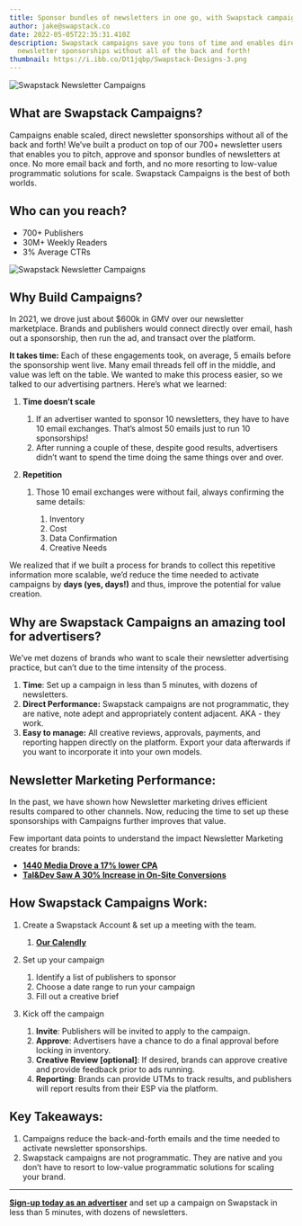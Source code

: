 ```yaml
---
title: Sponsor bundles of newsletters in one go, with Swapstack campaigns
author: jake@swapstack.co
date: 2022-05-05T22:35:31.410Z
description: Swapstack campaigns save you tons of time and enables direct
  newsletter sponsorships without all of the back and forth!
thumbnail: https://i.ibb.co/Dt1jqbp/Swapstack-Designs-3.png
---
```



![Swapstack Newsletter Campaigns](https://i.ibb.co/Dt1jqbp/Swapstack-Designs-3.png "Swapstack Newsletter Campaigns")

## **What are Swapstack Campaigns?**

Campaigns enable scaled, direct newsletter sponsorships without all of the back and forth! We’ve built a product on top of our 700+ newsletter users that enables you to pitch, approve and sponsor bundles of newsletters at once. No more email back and forth, and no more resorting to low-value programmatic solutions for scale. Swapstack Campaigns is the best of both worlds.

## **Who can you reach?**

* 700+ Publishers
* 30M+ Weekly Readers
* 3% Average CTRs

![Swapstack Newsletter Campaigns](https://i.ibb.co/H2vR5vN/screenshot-13.png "Swapstack Newsletter Campaigns")

## **Why Build Campaigns?**

In 2021, we drove just about $600k in GMV over our newsletter marketplace. Brands and publishers would connect directly over email, hash out a sponsorship, then run the ad, and transact over the platform.

**It takes time:** Each of these engagements took, on average, 5 emails before the sponsorship went live. Many email threads fell off in the middle, and value was left on the table. We wanted to make this process easier, so we talked to our advertising partners. Here’s what we learned:

1. **Time doesn’t scale**

   1. If an advertiser wanted to sponsor 10 newsletters, they have to have 10 email exchanges. That’s almost 50 emails just to run 10 sponsorships!
   2. After running a couple of these, despite good results, advertisers didn’t want to spend the time doing the same things over and over.
2. **Repetition**

   1. Those 10 email exchanges were without fail, always confirming the same details:

      1. Inventory
      2. Cost
      3. Data Confirmation
      4. Creative Needs

We realized that if we built a process for brands to collect this repetitive information more scalable, we’d reduce the time needed to activate campaigns by **days (yes, days!)** and thus, improve the potential for value creation.

## **Why are Swapstack Campaigns an amazing tool for advertisers?**

We’ve met dozens of brands who want to scale their newsletter advertising practice, but can’t due to the time intensity of the process.

1. **Time**: Set up a campaign in less than 5 minutes, with dozens of newsletters.
2. **Direct Performance:** Swapstack campaigns are not programmatic, they are native, note adept and appropriately content adjacent. AKA - they work.
3. **Easy to manage:** All creative reviews, approvals, payments, and reporting happen directly on the platform. Export your data afterwards if you want to incorporate it into your own models.

## **Newsletter Marketing Performance:**

In the past, we have shown how Newsletter marketing drives efficient results compared to other channels. Now, reducing the time to set up these sponsorships with Campaigns further improves that value.

Few important data points to understand the impact Newsletter Marketing creates for brands:

* **[1440 Media Drove a 17% lower CPA](https://swapstack.co/how-1440-media-drove-15-000-new-subscribers-through-newsletter-advertising-on-swapstack/)**
* **[Tal&Dev Saw A 30% Increase in On-Site Conversions](https://swapstack.co/how-tal-dev-saw-a-30-increase-in-on-site-conversions-through-newsletter-advertising-on-swapstack/)**

## **How Swapstack Campaigns Work:**

1. Create a Swapstack Account & set up a meeting with the team.

   1. **[Our Calendly](https://calendly.com/swapstack/swapstack-initial-meeting/?utm_source=blog&utm_medium=article&utm_campaign=swapstack)**
2. Set up your campaign

   1. Identify a list of publishers to sponsor
   2. Choose a date range to run your campaign
   3. Fill out a creative brief
3. Kick off the campaign

   1. **Invite**: Publishers will be invited to apply to the campaign.
   2. **Approve**: Advertisers have a chance to do a final approval before locking in inventory.
   3. **Creative Review \[optional]**: If desired, brands can approve creative and provide feedback prior to ads running.
   4. **Reporting**: Brands can provide UTMs to track results, and publishers will report results from their ESP via the platform.

## Key Takeaways:

1. Campaigns reduce the back-and-forth emails and the time needed to activate newsletter sponsorships.
2. Swapstack campaigns are not programmatic. They are native and you don’t have to resort to low-value programmatic solutions for scaling your brand.

- - -

**[Sign-up today as an advertiser](https://calendly.com/swapstack/swapstack-initial-meeting/?utm_source=blog&utm_medium=article&utm_campaign=swapstack)** and set up a campaign on Swapstack in less than 5 minutes, with dozens of newsletters.